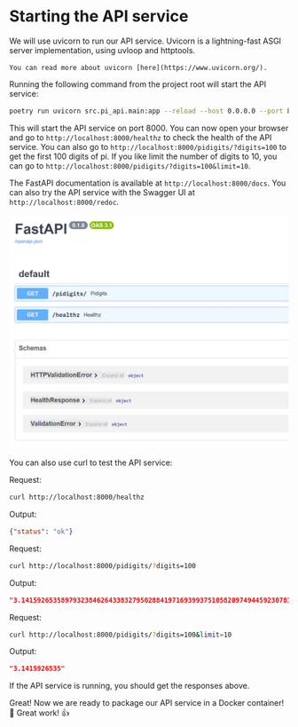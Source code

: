 # Starting the API service

We will use uvicorn to run our API service. Uvicorn is a lightning-fast ASGI server implementation, using uvloop and httptools. 

```admonish info title="uvicorn"
You can read more about uvicorn [here](https://www.uvicorn.org/). 
```

Running the following command from the project root will start the API service:

```bash
poetry run uvicorn src.pi_api.main:app --reload --host 0.0.0.0 --port 8000
```

This will start the API service on port 8000. You can now open your browser and go to `http://localhost:8000/healthz` to check the health of the API service. You can also go to `http://localhost:8000/pidigits/?digits=100` to get the first 100 digits of pi. If you like limit the number of digits to 10, you can go to `http://localhost:8000/pidigits/?digits=100&limit=10`.

The FastAPI documentation is available at `http://localhost:8000/docs`. You can also try the API service with the Swagger UI at `http://localhost:8000/redoc`.

![image](../images/open_api.png)

You can also use curl to test the API service:

Request:

```bash
curl http://localhost:8000/healthz
```

Output:

```json
{"status": "ok"}
```

Request:

```bash
curl http://localhost:8000/pidigits/?digits=100
```

Output:

```json
"3.1415926535897932384626433832795028841971693993751058209749445923078164062862089986280348253421170679"
```

Request:

```bash
curl http://localhost:8000/pidigits/?digits=100&limit=10
```

Output:

```json
"3.1415926535"
```

If the API service is running, you should get the responses above.

Great! Now we are ready to package our API service in a Docker container! 🎉 Great work! 👍